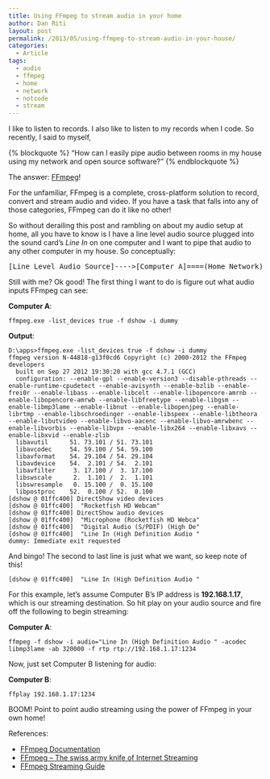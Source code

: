 ```yaml
---
title: Using FFmpeg to stream audio in your home
author: Dan Riti
layout: post
permalink: /2013/05/using-ffmpeg-to-stream-audio-in-your-house/
categories:
  - Article
tags:
  - audio
  - ffmpeg
  - home
  - network
  - notcode
  - stream
---
```

I like to listen to records. I also like to listen to my records when I code. So recently, I said to myself,

{% blockquote %}
&#8220;How can I easily pipe audio between rooms in my house using my network and open source software?&#8221;
{% endblockquote %}

The answer: <a href="http://www.ffmpeg.org/" title="FFmpeg" target="_blank">FFmpeg</a>!

For the unfamiliar, FFmpeg is a complete, cross-platform solution to record, convert and stream audio and video. If you have a task that falls into any of those categories, FFmpeg can do it like no other!

So without derailing this post and rambling on about my audio setup at home, all you have to know is I have a line level audio source plugged into the sound card&#8217;s *Line In* on one computer and I want to pipe that audio to any other computer in my house. So conceptually:

<pre>[Line Level Audio Source]---->[Computer A]====(Home Network)====>[Computer B]</pre>

Still with me? Ok good! The first thing I want to do is figure out what audio inputs FFmpeg can see:

**Computer A**:

```
ffmpeg.exe -list_devices true -f dshow -i dummy
```

**Output**:

```
D:\apps>ffmpeg.exe -list_devices true -f dshow -i dummy
ffmpeg version N-44818-g13f0cd6 Copyright (c) 2000-2012 the FFmpeg developers
  built on Sep 27 2012 19:30:20 with gcc 4.7.1 (GCC)
  configuration: --enable-gpl --enable-version3 --disable-pthreads --enable-runtime-cpudetect --enable-avisynth --enable-bzlib --enable-frei0r --enable-libass --enable-libcelt --enable-libopencore-amrnb --enable-libopencore-amrwb --enable-libfreetype --enable-libgsm --enable-libmp3lame --enable-libnut --enable-libopenjpeg --enable-librtmp --enable-libschroedinger --enable-libspeex --enable-libtheora --enable-libutvideo --enable-libvo-aacenc --enable-libvo-amrwbenc --enable-libvorbis --enable-libvpx --enable-libx264 --enable-libxavs --enable-libxvid --enable-zlib
  libavutil      51. 73.101 / 51. 73.101
  libavcodec     54. 59.100 / 54. 59.100
  libavformat    54. 29.104 / 54. 29.104
  libavdevice    54.  2.101 / 54.  2.101
  libavfilter     3. 17.100 /  3. 17.100
  libswscale      2.  1.101 /  2.  1.101
  libswresample   0. 15.100 /  0. 15.100
  libpostproc    52.  0.100 / 52.  0.100
[dshow @ 01ffc400] DirectShow video devices
[dshow @ 01ffc400]  "Rocketfish HD Webcam"
[dshow @ 01ffc400] DirectShow audio devices
[dshow @ 01ffc400]  "Microphone (Rocketfish HD Webca"
[dshow @ 01ffc400]  "Digital Audio (S/PDIF) (High De"
[dshow @ 01ffc400]  "Line In (High Definition Audio "
dummy: Immediate exit requested
```

And bingo! The second to last line is just what we want, so keep note of this!

```
[dshow @ 01ffc400]  "Line In (High Definition Audio "
```

For this example, let&#8217;s assume Computer B&#8217;s IP address is **192.168.1.17**, which is our streaming destination. So hit play on your audio source and fire off the following to begin streaming:

**Computer A**:

```
ffmpeg -f dshow -i audio="Line In (High Definition Audio " -acodec libmp3lame -ab 320000 -f rtp rtp://192.168.1.17:1234
```

Now, just set Computer B listening for audio:

**Computer B**:

```
ffplay 192.168.1.17:1234
```

BOOM! Point to point audio streaming using the power of FFmpeg in your own home!

References:

*   <a href="http://www.ffmpeg.org/documentation.html" title="FFmpeg Documentation" target="_blank">FFmpeg Documentation</a>
*   <a href="http://sonnati.wordpress.com/2011/07/11/ffmpeg-the-swiss-army-knife-of-internet-streaming-part-i/" title="FFmpeg - The swiss army knife of Internet streaming" target="_blank">FFmpeg &#8211; The swiss army knife of Internet Streaming</a>
*   <a href="http://ffmpeg.org/trac/ffmpeg/wiki/StreamingGuide" title="FFmpeg Streaming Guide" target="_blank">FFmpeg Streaming Guide</a>
